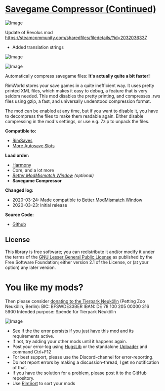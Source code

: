 # [Savegame Compressor (Continued)]()

![Image](https://i.imgur.com/buuPQel.png)

Update of Revolus mod https://steamcommunity.com/sharedfiles/filedetails/?id=2032036337

- Added translation strings

![Image](https://i.imgur.com/pufA0kM.png)
	
![Image](https://i.imgur.com/Z4GOv8H.png)

Automatically compress savegame files: **It's actually quite a bit faster!**

RimWorld stores your save games in a quite inefficient way. It uses pretty printed XML files, which makes it easy to debug, a feature that is very seldom needed. This mod disables the pretty printing, and compresses .rws files using gzip, a fast, and universally understood compression format.

The mod can be enabled at any time, but if you want to disable it, you have to decompress the files to make them readable again. Either disable compressing in the mod's settings, or use e.g. 7zip to unpack the files.

**Compatible to:**


-  [RimSaves](https://steamcommunity.com/sharedfiles/filedetails/?id=1713367505)
-  [More Autosave Slots](https://steamcommunity.com/sharedfiles/filedetails/?id=2032167959)



**Load order:**


-  [Harmony](https://steamcommunity.com/sharedfiles/filedetails/?id=2009463077)
-  Core, and a lot more
-  *[Better ModMismatch Window](https://steamcommunity.com/sharedfiles/filedetails/?id=1872244972) (optional)*
-  **Savegame Compressor**



**Changed log:**


-  2020-03-24: Made compatible to [Better ModMismatch Window](https://steamcommunity.com/sharedfiles/filedetails/?id=1872244972)
-  2020-03-23: Initial release



**Source Code:**


-  [Github](https://github.com/Revolus/RimWorld-Savegame-Compressor)



## License

This library is free software; you can redistribute it and/or modify it under the terms of the [GNU Lesser General Public License](https://www.gnu.org/licenses/old-licenses/lgpl-2.1.en.html) as published by the Free Software Foundation; either version 2.1 of the License, or (at your option) any later version.

# You like my mods?

Then please consider [donating to the Tierpark Neukölln](https://tierpark-neukoelln.berlin/spenden/) (Petting Zoo Neukölln, Berlin):
BIC: BFSWDE33BER
IBAN: DE 78 100 205 00000 316 5900
Intended purpose: Spende für Tierpark Neukölln

![Image](https://i.imgur.com/PwoNOj4.png)



-  See if the the error persists if you just have this mod and its requirements active.
-  If not, try adding your other mods until it happens again.
-  Post your error-log using [HugsLib](https://steamcommunity.com/workshop/filedetails/?id=818773962) or the standalone [Uploader](https://steamcommunity.com/sharedfiles/filedetails/?id=2873415404) and command Ctrl+F12
-  For best support, please use the Discord-channel for error-reporting.
-  Do not report errors by making a discussion-thread, I get no notification of that.
-  If you have the solution for a problem, please post it to the GitHub repository.
-  Use [RimSort](https://github.com/RimSort/RimSort/releases/latest) to sort your mods


